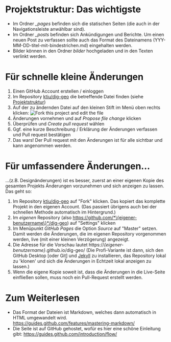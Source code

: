 # <a name='projektstruktur'>Projektstruktur: Das wichtigste</a>

- Im Ordner *_pages* befinden sich die statischen Seiten (die auch in der Navigationsleiste anwählbar sind).
- Im Ordner *_posts* befinden sich Ankündigungen und Berichte. Um einen neuen Post zu verfassen sollte auch das Format des Dateinamens (YYY-MM-DD-titel-mit-bindestrichen.md) eingehalten werden.
- Bilder können in den Ordner *bilder* hochgeladen und in den Texten verlinkt werden.

# Für schnelle kleine Änderungen

1. Einen GitHub Account erstellen / einloggen
1. Im Repository [ktiu/dig-geo](https://github.com/ktiu/dig-geo) die betreffende Datei finden (siehe [Projektstruktur](#projektstruktur))
2. Auf der zu ändernden Datei auf den kleinen Stift im Menü oben rechts klicken:
![Fork this project and edit the file](https://raw.githubusercontent.com/ktiu/dig-geo/master/bilder/tutorial/fork_and_edit.png)
3. Änderungen vornehmen und auf *Propose file change* klicken
4. Überprüfen und *Create pull request* wählen
5. Ggf. eine kurze Beschreibung / Erklärung der Änderungen verfassen und Pull request bestätigen
6. Das wars! Der Pull request mit den Änderungen ist für alle sichtbar und kann angenommen werden.

# Für umfassendere Änderungen...

...(z.B. Designänderungen) ist es besser, zuerst an einer eigenen Kopie des gesamten Projekts Änderungen vorzunehmen und sich anzeigen zu lassen. Das geht so:

1. Im Repository [ktiu/dig-geo](https://github.com/ktiu/dig-geo) auf "Fork" klicken. Das kopiert das komplette Projekt in den eigenen Account. (Das passiert übrigens auch bei der schnellen Methode automatisch im Hintergrund.)
1. Im *eigenen* Repository (also https://github.com/*\{eigener-benutzername\}*/dig-geo) auf "Settings" klicken
2. Im Menüpunkt *GitHub Pages* die Option *Source* auf "Master" setzen. Damit werden die Änderungen, die im eigenen Repository vorgenommen werden, live (mit einer kleinen Verzögerung) angezeigt.
3. Die Adresse für die Vorschau lautet https://*\{eigener-benutzername\}*.github.io/dig-geo/ 
(Die Profi-Variante ist dann, sich den GitHub Desktop [oder Git] und [Jekyll](https://jekyllrb.com) zu installieren, das Repository lokal zu 'klonen' und sich die Änderungen in Echtzeit lokal anzeigen zu lassen.)
4. Wenn die eigene Kopie soweit ist, dass die Änderungen in die Live-Seite einfließen sollen, muss noch ein Pull-Request erstellt werden.


# Zum Weiterlesen

- Das Format der Dateien ist Markdown, welches dann automatisch in HTML umgewandelt wird. https://guides.github.com/features/mastering-markdown/
- Die Seite ist auf GitHub gehostet, wofür es hier eine schöne Einleitung gibt: https://guides.github.com/introduction/flow/
